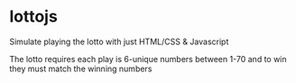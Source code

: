 # lottojs

Simulate playing the lotto with just HTML/CSS & Javascript

The lotto requires each play is 6-unique numbers between 1-70 and to win they must match the winning numbers

